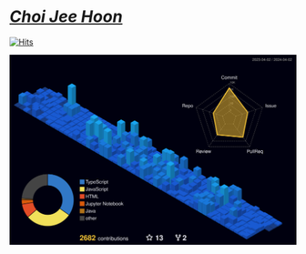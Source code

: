 # [*Choi Jee Hoon*](https://jithub.oopy.io/)
[![Hits](https://hits.seeyoufarm.com/api/count/incr/badge.svg?url=https%3A%2F%2Fdiscord.gg%2FXMJgjQa7qZ&count_bg=%23002C5F&title_bg=%23000000&icon=discord.svg&icon_color=%23FFFFFF&title=Hits&edge_flat=true)](https://discord.gg/XMJgjQa7qZ)
  
![](./profile-3d-contrib/profile-night-view.svg)
